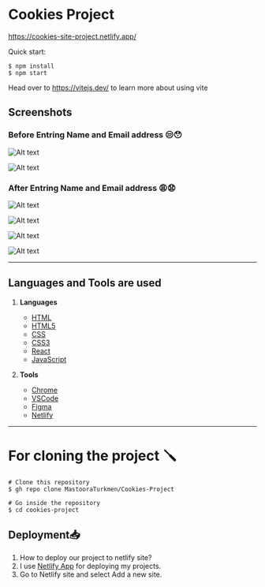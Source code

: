 # Cookies Project

https://cookies-site-project.netlify.app/

Quick start:

```
$ npm install
$ npm start
```

Head over to https://vitejs.dev/ to learn more about using vite

## Screenshots

### Before Entring Name and Email address 😒😯

![Alt text](./screenshots/Screenshot-01.png)

![Alt text](./screenshots/Screenshot-02.png)

### After Entring Name and Email address 😩😧

![Alt text](./screenshots/Screenshot-3.png)

![Alt text](./screenshots/Screenshot-4.png)

![Alt text](./screenshots/Screenshot-1.png)

![Alt text](./screenshots/Screenshot-2.png)

------


## Languages and Tools are used

1. **Languages**
    + [HTML](https://github.com/topics/html)
    + [HTML5](https://github.com/topics/html5)
    + [CSS](https://github.com/topics/css)
    + [CSS3](https://github.com/topics/css3)
    + [React](https://github.com/topics/react)
    + [JavaScript](https://github.com/topics/javascript)

2. **Tools** 
    + [Chrome](https://github.com/topics/chrome)
    + [VSCode](https://github.com/topics/vscode)
    + [Figma](https://github.com/topics/figma)
    + [Netlify](https://github.com/topics/netlify)


------


# For cloning the project 🪛

```
# Clone this repository
$ gh repo clone MastooraTurkmen/Cookies-Project

# Go inside the repository
$ cd cookies-project
```


## Deployment📥
1. How to deploy our project to netlify site?
2. I use [Netlify App](https://app.netlify.com/) for deploying my projects.
3. Go to Netlify site and select Add a new site.

